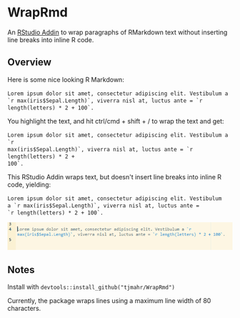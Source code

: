 # WrapRmd

An [RStudio Addin](https://rstudio.github.io/rstudioaddins/) to wrap paragraphs
of RMarkdown text without inserting line breaks into inline R code.

## Overview

Here is some nice looking R Markdown:

```
Lorem ipsum dolor sit amet, consectetur adipiscing elit. Vestibulum a `r max(iris$Sepal.Length)`, viverra nisl at, luctus ante = `r length(letters) * 2 + 100`.
```

You highlight the text, and hit ctrl/cmd + shift + / to wrap the text and get:

```
Lorem ipsum dolor sit amet, consectetur adipiscing elit. Vestibulum a `r
max(iris$Sepal.Length)`, viverra nisl at, luctus ante = `r length(letters) * 2 +
100`.
```

This RStudio Addin wraps text, but doesn't insert line breaks into inline R
code, yielding:

```
Lorem ipsum dolor sit amet, consectetur adipiscing elit. Vestibulum
a `r max(iris$Sepal.Length)`, viverra nisl at, luctus ante =
`r length(letters) * 2 + 100`.
```

![An animation of the above](demo.gif)


## Notes

Install with `devtools::install_github("tjmahr/WrapRmd")`

Currently, the package wraps lines using a maximum line width of 80 characters.
